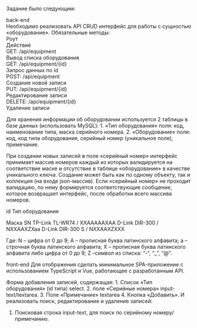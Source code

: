 Задание было следующим:


back-end<br>
Необходимо реализовать API CRUD интерфейс для работы с сущностью «оборудование». Обязательные методы:<br>
Роут <br>
Действие <br>
GET: /api/equipment<br>
Вывод списка оборудования <br>
GET: /api/equipment/{id}<br>
Запрос данных по id<br>
POST: /api/equipment<br>
Создание новой записи<br>
PUT: /api/equipment/{id}<br>
Редактирование записи <br>
DELETE: /api/equipment/{id}<br>
Удаление записи <br>

Для хранения информации об оборудовании используется 2 таблицы в базе данных (использовать MySQL):
    1. «Тип оборудования» поля: код, наименование типа, маска серийного номера.
    2. «Оборудование» поля:  код, код типа оборудования, серийный номер (уникальное поле), примечание.

При создании новых записей в поле «серийный номер» интерфейс принимает массив номеров каждый из которых  валидируется на соответствие маске и отсутствие в таблице «оборудование» в качестве уникального ключа. Создание может быть как по одному объекту, так и коллекция (на входе json-массив).
Если «серийный номер» не проходит валидацию, по нему формируется соответствующие сообщение, которое возвращает интерфейс, после обработки всего массива номеров.   

id
Тип оборудования

Маска SN
TP-Link TL-WR74 / XXAAAAAXAA
D-Link DIR-300 / NXXAAXZXaa
D-Link DIR-300 S / NXXAAXZXXX

Где: 
N – цифра от 0 до 9;
A – прописная буква латинского алфавита;
a – строчная буква латинского алфавита;
X – прописная буква латинского алфавита либо цифра от 0 до 9;
Z –символ из списка: “-“, “_”, “@”.


front-end
Для отображения сделать минимальное SPA-приложение с использованием TypeScript и Vue, работающее с разработанным API. 

Форма добавления записей, содержащая:
    1. Список «Тип оборудования» (id типа) select.
    2. поле «Серийные номера» input-text/textarea.
    3. Поле «Примечание» textarea
    4. Кнопка «Добавить».
И реализовать поиск, редактирование и удаление записей:
   1. Поисковая строка input-text, для поиск по серийному номеру/примечанию.
